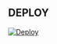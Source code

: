## DEPLOY

[![Deploy](https://www.herokucdn.com/deploy/button.svg)](https://heroku.com/deploy?template=https://github.com/lucaubot4/h.git)
